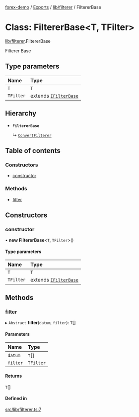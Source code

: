 [forex-demo](../README.md) / [Exports](../modules.md) / [lib/filterer](../modules/lib_filterer.md) / FiltererBase

# Class: FiltererBase<T, TFilter\>

[lib/filterer](../modules/lib_filterer.md).FiltererBase

Filterer Base

## Type parameters

| Name      | Type                                                            |
| :-------- | :-------------------------------------------------------------- |
| `T`       | `T`                                                             |
| `TFilter` | extends [`IFilterBase`](../interfaces/lib_model.IFilterBase.md) |

## Hierarchy

- **`FiltererBase`**

  ↳ [`ConvertFilterer`](convert_filterer.ConvertFilterer.md)

## Table of contents

### Constructors

- [constructor](lib_filterer.FiltererBase.md#constructor)

### Methods

- [filter](lib_filterer.FiltererBase.md#filter)

## Constructors

### constructor

• **new FiltererBase**<`T`, `TFilter`\>()

#### Type parameters

| Name      | Type                                                            |
| :-------- | :-------------------------------------------------------------- |
| `T`       | `T`                                                             |
| `TFilter` | extends [`IFilterBase`](../interfaces/lib_model.IFilterBase.md) |

## Methods

### filter

▸ `Abstract` **filter**(`datum`, `filter`): `T`[]

#### Parameters

| Name     | Type      |
| :------- | :-------- |
| `datum`  | `T`[]     |
| `filter` | `TFilter` |

#### Returns

`T`[]

#### Defined in

[src/lib/filterer.ts:7](https://github.com/suphero/forex-demo/blob/ef493db/src/lib/filterer.ts#L7)
